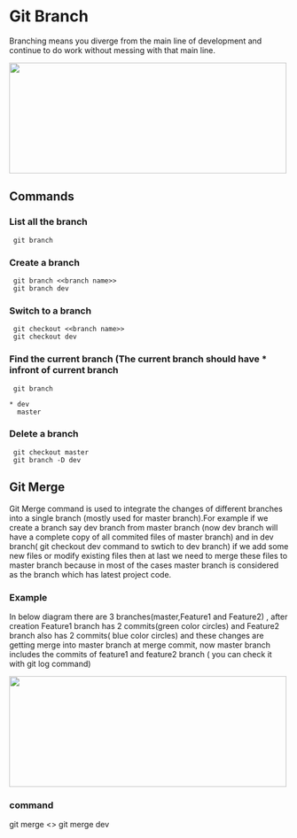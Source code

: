 # Git Branch 
Branching means you diverge from the main line of development and continue to do work without messing with that main line.

 <img src="https://github.com/kmitsolution/GitTutorial/blob/gh-pages/Images/gitbranch.PNG" width="500" height="200" /> <br />
 
## Commands

### List all the branch

     git branch

### Create a branch 

     git branch <<branch name>>
     git branch dev

### Switch to a branch

     git checkout <<branch name>>
     git checkout dev

### Find the current branch (The current branch should have * infront of current branch 
     git branch

    * dev
      master
### Delete a branch

     git checkout master
     git branch -D dev

     
## Git Merge

Git Merge command is used to integrate the changes of different branches into a single branch (mostly used for master branch).For example if we create a branch say dev branch from master branch (now dev branch will have a complete copy of all commited files of master branch) and in dev branch( git checkout dev command to swtich to dev branch) if we  add some new files or modify existing files then at last we need to merge these files to master branch because in most of the cases master branch is considered as the branch which has latest project code.

### Example

In below diagram there are 3 branches(master,Feature1 and Feature2) , after creation Feature1 branch has 2 commits(green color circles) and Feature2 branch also has 2 commits( blue color circles) and these changes are getting merge into master branch at merge commit, now master branch includes the commits of feature1 and feature2 branch ( you can check it with git log command)

<img src="https://github.com/kmitsolution/GitTutorial/blob/gh-pages/Images/merge.PNG" width="500" height="200" /> <br />

### command 
  git merge <<branch name>>
  git merge dev
 
